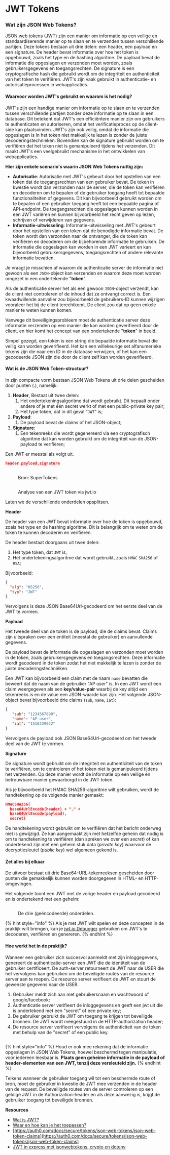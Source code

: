 # JWT Tokens

### Wat zijn JSON Web Tokens?

JSON web tokens (JWT) zijn een manier om informatie op een veilige en standaardiserende manier op te slaan en te verzenden tussen verschillende partijen. Deze tokens bestaan uit drie delen: een header, een payload en een signature. De header bevat informatie over hoe het token is opgebouwd, zoals het type en de hashing algoritme. De payload bevat de informatie die opgeslagen en verzonden moet worden, zoals gebruikersgegevens en toegangsrechten. De signature is een cryptografische hash die gebruikt wordt om de integriteit en authenticiteit van het token te verifiëren. JWT's zijn vaak gebruikt in authenticatie- en autorisatieprocessen in webapplicaties.

#### Waarvoor worden JWT's gebruikt en waarom is het nodig?

JWT's zijn een handige manier om informatie op te slaan en te verzenden tussen verschillende partijen zonder deze informatie op te slaan in een database. Dit betekent dat JWT's een efficiëntere manier zijn om gebruikers te authenticaten en autoriseren, omdat het verificatieproces op de client-side kan plaatsvinden. JWT's zijn ook veilig, omdat de informatie die opgeslagen is in het token niet makkelijk te lezen is zonder de juiste decoderingstechnieken. Bovendien kan de signature gebruikt worden om te verifiëren dat het token niet is gemanipuleerd tijdens het verzenden. Dit maakt JWT's een veelgebruikt mechanisme in het ontwikkelen van webapplicaties.

**Hier zijn enkele scenario's waarin JSON Web Tokens nuttig zijn:**

* **Autorisatie**: Autorisatie met JWT's gebeurt door het opstellen van een token dat de toegangsrechten van een gebruiker bevat. De token in kwestie wordt dan verzonden naar de server, die de token kan verifiëren en decoderen om te bepalen of de gebruiker toegang heeft tot bepaalde functionaliteiten of gegevens. Dit kan bijvoorbeeld gebruikt worden om te bepalen of een gebruiker toegang heeft tot een bepaalde pagina of API-endpoint. De toegangsrechten die opgeslagen kunnen worden in een JWT variëren en kunnen bijvoorbeeld het recht geven op lezen, schrijven of verwijderen van gegevens.
* **Informatie-uitwisseling**: Informatie-uitwisseling met JWT's gebeurt door het opstellen van een token dat de benodigde informatie bevat. De token wordt dan verzonden naar de ontvanger, die de token kan verifiëren en decoderen om de bijbehorende informatie te gebruiken. De informatie die opgeslagen kan worden in een JWT varieert en kan bijvoorbeeld gebruikersgegevens, toegangsrechten of andere relevante informatie bevatten.

Je vraagt je misschien af waarom de authenticatie server de informatie niet gewoon als een `JSON`-object kan verzenden en waarom deze moet worden omgezet in een ondertekende "**token**".

Als de authenticatie server het als een gewoon `JSON`-object verzendt, kan de client niet controleren of de inhoud dat ze ontvangt correct is. Een kwaadwillende aanvaller zou bijvoorbeeld de gebruikers-ID kunnen wijzigen vooraleer het bij de client terechtkomt. De client zou dat op geen enkele manier te weten kunnen komen.

Vanwege dit beveiligingsprobleem moet de authenticatie server deze informatie verzenden op een manier die kan worden geverifieerd door de client, en hier komt het concept van een ondertekende "**token**" in beeld.

Simpel gezegd, een token is een string die bepaalde informatie bevat die veilig kan worden geverifieerd. Het kan een willekeurige set alfanumerieke tekens zijn die naar een ID in de database verwijzen, of het kan een gecodeerde JSON zijn die door de client zelf kan worden geverifieerd.

#### Wat is de JSON Web Token-structuur?

In zijn compacte vorm bestaan JSON Web Tokens uit drie delen gescheiden door punten (.), namelijk:

1. **Header**, Bestaat uit twee delen:
   1. Het ondertekeningsalgoritme dat wordt gebruikt. Dit bepaalt onder andere of je met één secret werkt of met een public-private key pair;
   2. Het type token, dat in dit geval "`JWT`" is;
2. **Payload**:
   1. De payload bevat de claims of het JSON-object;
3. **Signature**:
   1. Een tekenreeks die wordt gegenereerd via een cryptografisch algoritme dat kan worden gebruikt om de integriteit van de JSON-payload te verifiëren;

Een JWT er meestal als volgt uit.

```json
header.payload.signature
```

<figure><img src="../.gitbook/assets/wat-is-jwt (1).png" alt=""><figcaption><p>Bron: SuperTokens</p></figcaption></figure>



<figure><img src="../.gitbook/assets/wat-is-jwt-2 (1).png" alt=""><figcaption><p>Analyse van een JWT token via jwt.io</p></figcaption></figure>

Laten we de verschillende onderdelen opsplitsen.

**Header**

De header van een JWT bevat informatie over hoe de token is opgebouwd, zoals het type en de hashing algoritme. Dit is belangrijk om te weten om de token te kunnen decoderen en verifiëren.

De header bestaat doorgaans uit twee delen:

1. Het type token, dat `JWT` is;
2. Het ondertekeningsalgoritme dat wordt gebruikt, zoals `HMAC` `SHA256` of `RSA`;

Bijvoorbeeld:

```json
{
  "alg": "HS256",
  "typ": "JWT"
}
```

Vervolgens is deze JSON Base64Url-gecodeerd om het eerste deel van de JWT te vormen.

**Payload**

Het tweede deel van de token is de payload, die de claims bevat. Claims zijn uitspraken over een entiteit (meestal de gebruiker) en aanvullende gegevens.

De payload bevat de informatie die opgeslagen en verzonden moet worden in de token, zoals gebruikersgegevens en toegangsrechten. Deze informatie wordt gecodeerd in de token zodat het niet makkelijk te lezen is zonder de juiste decoderingstechniëken.

Een JWT kan bijvoorbeeld een claim met de naam `name` bevatten die beweert dat de naam van de gebruiker "AP user" is. In een JWT wordt een claim weergegeven als een **key/value-pair** waarbij de key altijd een tekenreeks is en de value een JSON-waarde kan zijn. Het volgende JSON-object bevat bijvoorbeeld drie claims (`sub`, `name`, `iat`):

```json
{
   "sub": "1234567890",
   "name": "AP user",
   "iat": "1516239022"
}
```

Vervolgens de payload ook JSON Base64Url-gecodeerd om het tweede deel van de JWT te vormen.

**Signature**

De signature wordt gebruikt om de integriteit en authenticiteit van de token te verifiëren, om te controleren of het token niet is gemanipuleerd tijdens het verzenden. Op deze manier wordt de informatie op een veilige en betrouwbare manier gewaarborgd in de JWT token.

Als je bijvoorbeeld het HMAC SHA256-algoritme wilt gebruiken, wordt de handtekening op de volgende manier gemaakt:

```json
HMACSHA256(
  base64UrlEncode(header) + "." +
  base64UrlEncode(payload),
  secret)
```

De handtekening wordt gebruikt om te verifiëren dat het bericht onderweg niet is gewijzigd. Ze kan aangemaakt zijn met hetzelfde geheim dat nodig is om te handtekening te verifiëren (dan spreken we over een _secret_) of kan ondertekend zijn met een geheim stuk data (_private key_) waarvoor de decryptiesleutel (_public key_) wel algemeen gekend is.

#### Zet alles bij elkaar

De uitvoer bestaat uit drie Base64-URL-tekenreeksen gescheiden door punten die gemakkelijk kunnen worden doorgegeven in HTML- en HTTP-omgevingen.

Het volgende toont een JWT met de vorige header en payload gecodeerd en is ondertekend met een geheim:



<figure><img src="../.gitbook/assets/wat-is-jwt-3 (1).png" alt=""><figcaption><p>De drie (geëncodeerde) onderdelen.</p></figcaption></figure>

{% hint style="info" %}
Als je met JWT wilt spelen en deze concepten in de praktijk wilt brengen, kan je [jwt.io Debugger](https://jwt.io/#debugger-io) gebruiken om JWT's te decoderen, verifiëren en genereren.
{% endhint %}

#### Hoe werkt het in de praktijk?

Wanneer een gebruiker zich succesvol aanmeldt met zijn inloggegevens, genereert de authenticatie-server een JWT die de identiteit van de gebruiker certificeert. De auth-server retourneert de JWT naar de USER die het vervolgens kan gebruiken om de beveiligde routes van de resource server aan te roepen. De resource server verifieert de JWT en stuurt de gewenste gegevens naar de USER.

1. Gebruiker meldt zich aan met gebruikersnaam en wachtwoord of google/facebook;
2. Authenticatie server verifieert de inloggegevens en geeft een jwt uit die is ondertekend met een "secret" of een private key;
3. De gebruiker gebruikt de JWT om toegang te krijgen tot beveiligde bronnen. De JWT wordt meegestuurd in de HTTP-authorization header;
4. De resource server verifieert vervolgens de authenticiteit van de token met behulp van de "secret" of een public key.



<figure><img src="../.gitbook/assets/wat-is-jwt-4 (1).png" alt=""><figcaption></figcaption></figure>

{% hint style="info" %}
Houd er ook mee rekening dat de informatie opgeslagen in JSON Web Tokens, hoewel beschermd tegen manipulatie, voor iedereen leesbaar is. **Plaats geen geheime informatie in de payload of header-elementen van een JWT, tenzij deze versleuteld zijn.**
{% endhint %}

Telkens wanneer de gebruiker toegang wil tot een beschermde route of bron, moet de gebruiker in kwestie de JWT mee verzenden in de header van de request. De beveiligde routes van de server controleren op een geldige JWT in de Authorization-header en als deze aanwezig is, krijgt de gebruiker toegang tot beveiligde bronnen.

**Resources**

* [Wat is JWT?](https://jwt.io/introduction)
* [Waar en hoe kan je het toepassen?](https://supertokens.com/blog/what-is-jwt)
* [https://auth0.com/docs/secure/tokens/json-web-tokens/json-web-token-claims](https://auth0.com/docs/secure/tokens/json-web-tokens/json-web-token-claims)
* [JWT in express met jsonwebtokens, crypto en dotenv](https://www.digitalocean.com/community/tutorials/nodejs-jwt-expressjs)
